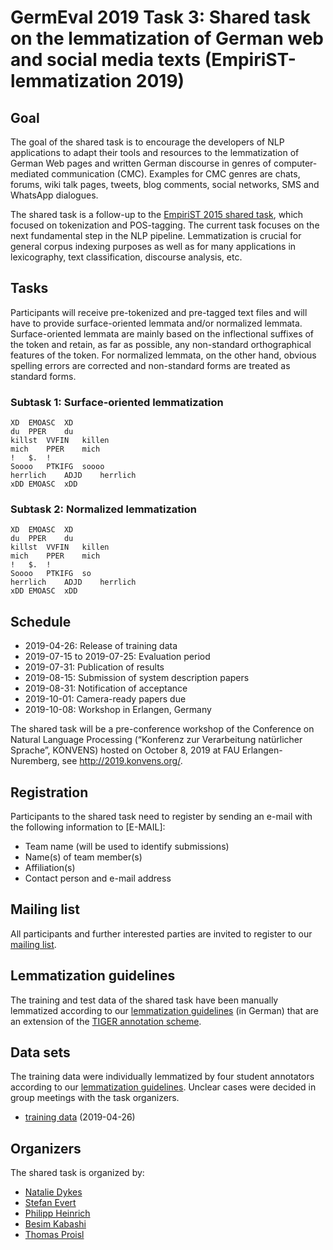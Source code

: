 # GermEval 2019 Task 3: Shared task on the lemmatization of German web and social media texts (EmpiriST-lemmatization 2019) #

## Goal ##

The goal of the shared task is to encourage the developers of NLP
applications to adapt their tools and resources to the lemmatization
of German Web pages and written German discourse in genres of
computer-mediated communication (CMC). Examples for CMC genres are
chats, forums, wiki talk pages, tweets, blog comments, social
networks, SMS and WhatsApp dialogues.

The shared task is a follow-up to the [EmpiriST 2015 shared
task](https://sites.google.com/site/empirist2015/), which focused on
tokenization and POS-tagging. The current task focuses on the next
fundamental step in the NLP pipeline. Lemmatization is crucial for
general corpus indexing purposes as well as for many applications in
lexicography, text classification, discourse analysis, etc.


## Tasks ##

Participants will receive pre-tokenized and pre-tagged text files
and will have to provide surface-oriented lemmata and/or
normalized lemmata. Surface-oriented lemmata are mainly based on
the inflectional suffixes of the token and retain, as far as
possible, any non-standard orthographical features of the
token. For normalized lemmata, on the other hand, obvious
spelling errors are corrected and non-standard forms are treated
as standard forms.


### Subtask 1: Surface-oriented lemmatization ###

    XD	EMOASC	XD
    du	PPER	du
    killst	VVFIN	killen
    mich	PPER	mich
    !	$.	!
    Soooo	PTKIFG	soooo
    herrlich	ADJD	herrlich
    xDD	EMOASC	xDD


### Subtask 2: Normalized lemmatization ###

    XD	EMOASC	XD
    du	PPER	du
    killst	VVFIN	killen
    mich	PPER	mich
    !	$.	!
    Soooo	PTKIFG	so
    herrlich	ADJD	herrlich
    xDD	EMOASC	xDD


## Schedule ##

  * 2019-04-26: Release of training data
  * 2019-07-15 to 2019-07-25: Evaluation period
  * 2019-07-31: Publication of results
  * 2019-08-15: Submission of system description papers
  * 2019-08-31: Notification of acceptance
  * 2019-10-01: Camera-ready papers due
  * 2019-10-08: Workshop in Erlangen, Germany

The shared task will be a pre-conference workshop of the Conference on
Natural Language Processing (“Konferenz zur Verarbeitung natürlicher
Sprache”, KONVENS) hosted on October 8, 2019 at FAU
Erlangen-Nuremberg, see <http://2019.konvens.org/>.


## Registration ##

Participants to the shared task need to register by sending an e-mail
with the following information to [E-MAIL]:

  * Team name (will be used to identify submissions)
  * Name(s) of team member(s)
  * Affiliation(s)
  * Contact person and e-mail address


## Mailing list ##

All participants and further interested parties are invited to
register to our [mailing
list](https://lists.fau.de/cgi-bin/listinfo/workshop-lemmatisierung).


## Lemmatization guidelines ##

The training and test data of the shared task have been manually
lemmatized according to our [lemmatization
guidelines](doc/lemmatisierungsrichtlinien.pdf) (in German) that are
an extension of the [TIGER annotation
scheme](http://www.ims.uni-stuttgart.de/forschung/ressourcen/korpora/TIGERCorpus/annotation/tiger_scheme-morph.pdf).


## Data sets ##

The training data were individually lemmatized by four student
annotators according to our [lemmatization
guidelines](doc/lemmatisierungsrichtlinien.pdf). Unclear cases were
decided in group meetings with the task organizers.

  * [training data](data/empirist-lemmatization_training_data_2019-04-26.zip) (2019-04-26)


## Organizers ##

The shared task is organized by:

  * [Natalie Dykes](https://www.germanistik.phil.fau.de/person/natalie-dykes/)
  * [Stefan Evert](http://www.stefan-evert.de/)
  * [Philipp Heinrich](https://philipp-heinrich.eu/)
  * [Besim Kabashi](http://besim-kabashi.net/)
  * [Thomas Proisl](https://thomas-proisl.de/)
